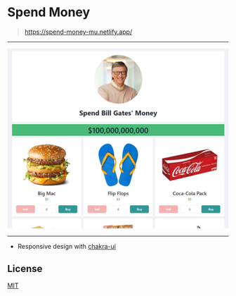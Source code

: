 # Spend Money

> https://spend-money-mu.netlify.app/

---

![spend-money](./img/BillGates.png)

---

- Responsive design with [chakra-ui](https://chakra-ui.com/)

## License

[MIT](https://choosealicense.com/licenses/mit/)
